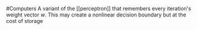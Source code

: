 #Computers 
A variant of the [[perceptron]] that remembers every iteration's weight vector $\displaystyle w$. This may create a nonlinear decision boundary but at the cost of storage